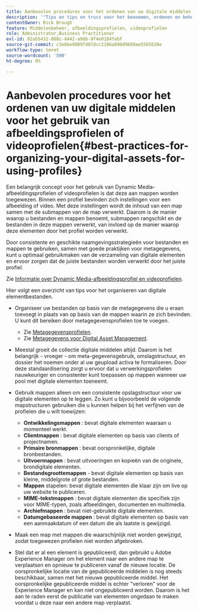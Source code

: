 ```yaml
---
title: Aanbevolen procedures voor het ordenen van uw digitale middelen voor het gebruik van Dynamic Media Image Profiles of Video Profiles
description: '"Tips en tips en trucs voor het benoemen, ordenen en beheren van Dynamic Media-afbeeldingsbestanden en videobestanden."'
contentOwner: Rick Brough
feature: Middelenbeheer, afbeeldingsprofielen, videoprofielen
role: Administrator,Business Practitioner
exl-id: 82ab5432-088c-4442-a9db-9f4e0184febf
source-git-commit: c3e8be9809fd07dcc2186a898d9689ae5565620e
workflow-type: tm+mt
source-wordcount: '500'
ht-degree: 0%

---
```


# Aanbevolen procedures voor het ordenen van uw digitale middelen voor het gebruik van afbeeldingsprofielen of videoprofielen{#best-practices-for-organizing-your-digital-assets-for-using-profiles}

Een belangrijk concept voor het gebruik van Dynamic Media-afbeeldingsprofielen of videoprofielen is dat deze aan mappen worden toegewezen. Binnen een profiel bevinden zich instellingen voor een afbeelding of video. Met deze instellingen wordt de inhoud van een map samen met de submappen van de map verwerkt. Daarom is de manier waarop u bestanden en mappen benoemt, submappen rangschikt en de bestanden in deze mappen verwerkt, van invloed op de manier waarop deze elementen door het profiel worden verwerkt.

Door consistente en geschikte naamgevingsstrategieën voor bestanden en mappen te gebruiken, samen met goede praktijken voor metagegevens, kunt u optimaal gebruikmaken van de verzameling van digitale elementen en ervoor zorgen dat de juiste bestanden worden verwerkt door het juiste profiel.

Zie [Informatie over Dynamic Media-afbeeldingsprofiel en videoprofielen](about-image-video-profiles.md).

Hier volgt een overzicht van tips voor het organiseren van digitale elementbestanden.

* Organiseer uw bestanden op basis van de metagegevens die u eraan toevoegt in plaats van op basis van de mappen waarin ze zich bevinden. U kunt dit bereiken door metagegevensprofielen toe te voegen.

   * Zie [Metagegevensprofielen](/help/assets/metadata-profiles.md).
   * Zie [Metagegevens voor Digital Asset Management](/help/assets/manage-metadata.md).

* Meestal groeit de collectie digitale middelen altijd. Daarom is het belangrijk - vroeger - om meta-gegevensgebruik, omslagstructuur, en dossier het noemen onder al uw geupload activa te formaliseren. Door deze standaardisering zorgt u ervoor dat u verwerkingsprofielen nauwkeuriger en consistenter kunt toepassen op mappen wanneer uw pool met digitale elementen toeneemt.
* Gebruik mappen alleen om een consistente opslagstructuur voor uw digitale elementen op te leggen. Zo kunt u bijvoorbeeld de volgende mapstructuren gebruiken die u kunnen helpen bij het verfijnen van de profielen die u wilt toewijzen:

   * **Ontwikkelingsmappen** : bevat digitale elementen waaraan u momenteel werkt.
   * **Clientmappen** : bevat digitale elementen op basis van clients of projectnamen.
   * **Primaire bronmappen** : bevat oorspronkelijke, digitale bronbestanden.
   * **Uitvoermappen** : bevat uitvoeringen en kopieën van de originele, brondigitale elementen.
   * **Bestandsgroottemappen**  - bevat digitale elementen op basis van kleine, middelgrote of grote bestanden.
   * **Mappen**  stapelen: bevat digitale elementen die klaar zijn om live op uw website te publiceren.
   * **MIME-tekstmappen** : bevat digitale elementen die specifiek zijn voor MIME-typen, zoals afbeeldingen, documenten en multimedia.
   * **Archiefmappen** : bevat niet-gebruikte digitale elementen.
   * **Datumgebaseerde mappen** : bevat digitale elementen op basis van een aanmaakdatum of een datum die als laatste is gewijzigd.

* Maak een map met mappen die waarschijnlijk niet worden gewijzigd, zodat toegewezen profielen niet worden afgebroken.
* Stel dat er al een element is gepubliceerd, dan gebruikt u Adobe Experience Manager om het element naar een andere map te verplaatsen en opnieuw te publiceren vanaf de nieuwe locatie. De oorspronkelijke locatie van de gepubliceerde middelen is nog steeds beschikbaar, samen met het nieuwe gepubliceerde middel. Het oorspronkelijke gepubliceerde middel is echter &quot;verloren&quot; voor de Experience Manager en kan niet ongepubliceerd worden. Daarom is het aan te raden eerst de publicatie van elementen ongedaan te maken voordat u deze naar een andere map verplaatst.
